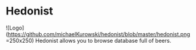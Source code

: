 # Hedonist

![Logo](https://github.com/michaelKurowski/hedonist/blob/master/hedonist.png =250x250)
Hedonist allows you to browse database full of beers.